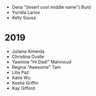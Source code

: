 
- Dena "(insert cool middle name") Burd
- Yuridia Larios
- Kelly Sousa


# 2019

- Juliana Almeida
- Christina Ovalle
- Yasmine "Hi Dad!" Mahmoud
- Regina "Awesome" Tam
- Lilia Paz
- Katie Wu
- Kesha Griffin
- Kay Gifford

